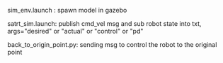 sim_env.launch : spawn model in gazebo

satrt_sim.launch: publish cmd_vel msg and sub robot state into txt, args="desired" or "actual" or "control" or "pd"


back_to_origin_point.py: sending msg to control the robot to the original point 
